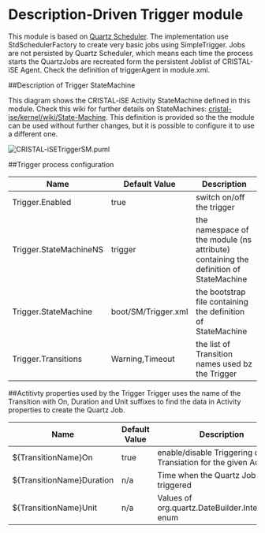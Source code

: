 # Description-Driven Trigger module

This module is based on [Quartz Scheduler](http://www.quartz-scheduler.org/). The implementation use StdSchedulerFactory to create very basic jobs using SimpleTrigger. Jobs are not persisted by Quartz Scheduler, which means each time the process starts the QuartzJobs are recreated form the persistent Joblist of CRISTAL-iSE Agent. Check the definition of triggerAgent in module.xml.

##Description of Trigger StateMachine

This diagram shows the CRISTAL-iSE Activity StateMachine defined in this module. Check this wiki for further details on StateMachines: [cristal-ise/kernel/wiki/State-Machine](https://github.com/cristal-ise/kernel/wiki/State-Machine). This definition is provided so the the module can be used without further changes, but it is possible to configure it to use a different one.

![CRISTAL-iSETriggerSM.puml](http://uml.mvnsearch.org/gist/f5a862d0bb01c192a6c34f0259f3b469)

##Trigger process configuration

| Name |  Default Value | Description |
|------|----------------|-------------|
| Trigger.Enabled        | true                | switch on/off the trigger |
| Trigger.StateMachineNS | trigger             | the namespace of the module (ns attribute) containing the definition of StateMachine |
| Trigger.StateMachine   | boot/SM/Trigger.xml | the bootstrap file containing the definition of StateMachine |
| Trigger.Transitions    | Warning,Timeout     | the list of Transition names used bz the Trigger |

##Actitivty properties used by the Trigger
Trigger uses the name of the Transition with On, Duration and Unit suffixes to find the data in Activity properties to create the Quartz Job.

| Name | Default Value | Description |
|------|---------------|-------------|
| ${TransitionName}On       | true | enable/disable Triggering of this Transiation for the given Activity |
| ${TransitionName}Duration | n/a  | Time when the Quartz Job is triggered |
| ${TransitionName}Unit     | n/a  | Values of org.quartz.DateBuilder.IntervalUnit enum |
